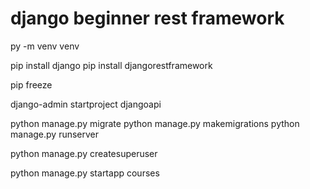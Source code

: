 # django beginner rest framework
 
py -m venv venv

pip install django
pip install djangorestframework

pip freeze

django-admin startproject djangoapi

python manage.py migrate
python manage.py makemigrations
python manage.py runserver

python manage.py createsuperuser

python manage.py startapp courses
